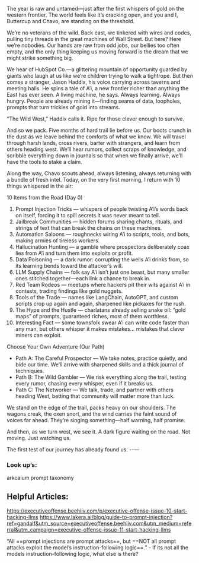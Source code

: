 The year is raw and untamed—just after the first whispers of gold on the western frontier. The world feels like it’s cracking open, and you and I, Buttercup and Chavo, are standing on the threshold.

We’re no veterans of the wild. Back east, we tinkered with wires and codes, pulling tiny threads in the great machines of Wall Street. But here? Here we’re nobodies. Our hands are raw from odd jobs, our bellies too often empty, and the only thing keeping us moving forward is the dream that we might strike something big.

We hear of HubSpot Co.—a glittering mountain of opportunity guarded by giants who laugh at us like we’re children trying to walk a tightrope. But then comes a stranger, Jason Haddix, his voice carrying across taverns and meeting halls. He spins a tale of A’i, a new frontier richer than anything the East has ever seen. A living machine, he says. Always learning. Always hungry. People are already mining it—finding seams of data, loopholes, prompts that turn trickles of gold into streams.

“The Wild West,” Haddix calls it. Ripe for those clever enough to survive.

And so we pack. Five months of hard trail lie before us. Our boots crunch in the dust as we leave behind the comforts of what we know. We will travel through harsh lands, cross rivers, barter with strangers, and learn from others heading west. We’ll hear rumors, collect scraps of knowledge, and scribble everything down in journals so that when we finally arrive, we’ll have the tools to stake a claim.

Along the way, Chavo scouts ahead, always listening, always returning with a bundle of fresh intel. Today, on the very first morning, I return with 10 things whispered in the air:

10 Items from the Road (Day 0)

1. Prompt Injection Tricks — whispers of people twisting A’i’s words back on itself, forcing it to spill secrets it was never meant to tell.
2. Jailbreak Communities — hidden forums sharing chants, rituals, and strings of text that can break the chains on these machines.
3. Automation Saloons — roughnecks wiring A’i to scripts, tools, and bots, making armies of tireless workers.
4. Hallucination Hunting — a gamble where prospectors deliberately coax lies from A’i and turn them into exploits or profit.
5. Data Poisoning — a dark rumor: corrupting the wells A’i drinks from, so its learning bends toward the attacker’s will.
6. LLM Supply Chains — folk say A’i isn’t just one beast, but many smaller ones stitched together—each link a chance to break in.
7. Red Team Rodeos — meetups where hackers pit their wits against A’i in contests, trading findings like gold nuggets.
8. Tools of the Trade — names like LangChain, AutoGPT, and custom scripts crop up again and again, sharpened like pickaxes for the rush.
9. The Hype and the Hustle — charlatans already selling snake oil: “gold maps” of prompts, guaranteed riches, most of them worthless.
10. Interesting Fact — some townsfolk swear A’i can write code faster than any man, but others whisper it makes mistakes… mistakes that clever miners can exploit.

Choose Your Own Adventure (Our Path)

- Path A: The Careful Prospector — We take notes, practice quietly, and bide our time. We’ll arrive with sharpened skills and a thick journal of techniques.
- Path B: The Wild Gambler — We risk everything along the trail, testing every rumor, chasing every whisper, even if it breaks us.
- Path C: The Networker — We talk, trade, and partner with others heading West, betting that community will matter more than luck.

We stand on the edge of the trail, packs heavy on our shoulders. The wagons creak, the oxen snort, and the wind carries the faint sound of voices far ahead. They’re singing something—half warning, half promise.

And then, as we turn west, we see it. A dark figure waiting on the road. Not moving. Just watching us.

The first test of our journey has already found us.
--— 

### Look up’s:
arkcaium prompt taxonomy 
## Helpful Articles:
https://executiveoffense.beehiiv.com/p/executive-offense-issue-10-start-hacking-llms
https://www.lakera.ai/blog/guide-to-prompt-injection?ref=gandalf&utm_source=executiveoffense.beehiiv.com&utm_medium=referral&utm_campaign=executive-offense-issue-11-start-hacking-llms

“All ==prompt injections are prompt attacks==, but ==NOT all prompt attacks exploit the model’s instruction-following logic==.”
	- If its not all the models instruction-following logic, what else is there?
